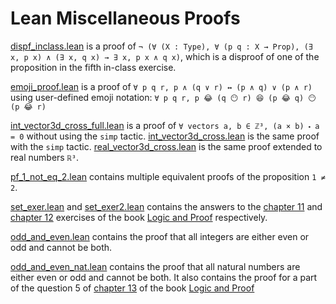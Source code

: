 # Lean Miscellaneous Proofs

[dispf_inclass.lean](dispf_inclass.lean) is a proof of ```¬ (∀ (X : Type), ∀ (p q : X → Prop), (∃ x, p x) ∧ (∃ x, q x) → ∃ x, p x ∧ q x)```, which is a disproof of one of the proposition in the fifth in-class exercise.

[emoji_proof.lean](emoji_proof.lean) is a proof of ```∀ p q r, p ∧ (q ∨ r) ↔ (p ∧ q) ∨ (p ∧ r)``` using user-defined emoji notation: ```∀ p q r, p 😂 (q 😶 r) 😆 (p 😂 q) 😶 (p 😂 r)```

[int_vector3d_cross_full.lean](int_vector3d_cross_full.lean) is a proof of ```∀ vectors a, b ∈ ℤ³, (a × b) ⬝ a = 0``` without using the ```simp``` tactic. [int_vector3d_cross.lean](int_vector3d_cross.lean) is the same proof with the ```simp``` tactic. [real_vector3d_cross.lean](real_vector3d_cross.lean) is the same proof extended to real numbers ```ℝ³```.

[pf_1_not_eq_2.lean](pf_1_not_eq_2.lean) contains multiple equivalent proofs of the proposition ```1 ≠ 2```.

[set_exer.lean](set_exer.lean) and [set_exer2.lean](set_exer2.lean) contains the answers to the [chapter 11](https://leanprover.github.io/logic_and_proof/sets.html#exercises) and [chapter 12](https://leanprover.github.io/logic_and_proof/sets_in_lean.html#exercises) exercises  of the book [Logic and Proof](https://leanprover.github.io/logic_and_proof) respectively.

[odd_and_even.lean](odd_and_even.lean) contains the proof that all integers are either even or odd and cannot be both.

[odd_and_even_nat.lean](odd_and_even_nat.lean) contains the proof that all natural numbers are either even or odd and cannot be both. It also contains the proof for a part of the question 5 of [chapter 13](https://leanprover.github.io/logic_and_proof/relations.html) of the book [Logic and Proof](https://leanprover.github.io/logic_and_proof)